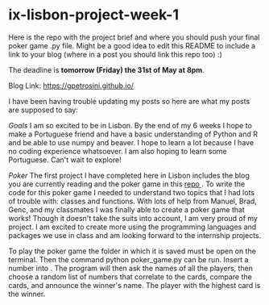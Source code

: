 # ix-lisbon-project-week-1

Here is the repo with the project brief and where you should push your final poker game .py file. Might be a good idea to edit this README to include a link to your blog (where in a post you should link this repo too) :) 

The deadline is **tomorrow (Friday) the 31st of May at 8pm**.

Blog Link: https://gpetrosini.github.io/

I have been having trouble updating my posts so here are what my posts are supposed to say:

*Goals*
I am so excited to be in Lisbon. By the end of my 6 weeks I hope to make a Portuguese friend and have a basic understanding of Python and R and be able to use numpy and beaver. I hope to learn a lot because I have no coding experience whatsoever. I am also hoping to learn some Portuguese. Can't wait to explore!

*Poker*
The first project I have completed here in Lisbon includes the blog you are currently reading and the poker game in this <a href="https://github.com/ix-ds-lisbon-s1-2019/week-1-project-gpetrosini.git"> repo </a>. To write the code for this poker game I needed to understand two topics that I had lots of trouble with: classes and functions. With lots of help from Manuel, Brad, Genc, and my classmates I was finally able to create a poker game that works! Though it doesn't take the suits into account, I am very proud of my project. I am excited to create more using the programming languages and packages we use in class and am looking forward to the internship projects.


To play the poker game the folder in which it is saved must be open on the terminal. Then the command python poker_game.py <NUMBER OF PLAYERS> can be run. Insert a number into <NUMBER OF PLAYERS>. The program will then ask the names of all the players, then choose a random list of numbers that correlate to the cards, compare the cards, and announce the winner's name. The player with the highest card is the winner.
